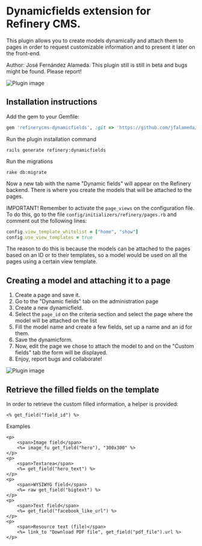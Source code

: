 # Dynamicfields extension for Refinery CMS.

This plugin allows you to create models dynamically and attach them to pages in order to request customizable information and to present it later on the front-end.

Author: José Fernández Alameda.
This plugin still is still in beta and bugs might be found. Please report!

![Plugin image](http://josealameda.se/dynamicfields/tab.png "Plugin image")

## Installation instructions

Add the gem to your Gemfile:

```ruby
gem 'refinerycms-dynamicfields', :git => 'https://github.com/jfalameda/refinerycms-dynamicfields.git'
```

Run the plugin installation command

```shell
rails generate refinery:dynamicfields
```

Run the migrations

```shell
rake db:migrate
```

Now a new tab with the name "Dynamic fields" will appear on the Refinery backend. There is where you create the models that will be attached to the pages.

IMPORTANT! Remember to activate the `page_views` on the configuration file. To do this, go to the file `config/initializers/refinery/pages.rb` and comment out the following lines:

```ruby
config.view_template_whitelist = ["home", "show"]
config.use_view_templates = true
```

The reason to do this is because the models can be attached to the pages based on an ID or to their templates, so a model would be used on all the pages using a certain view template.

## Creating a model and attaching it to a page

1. Create a page and save it.
2. Go to the "Dynamic fields" tab on the administration page
3. Create a new dynamicfield.
4. Select the `page_id` on the criteria section and select the page where the model will be attached on the list
5. Fill the model name and create a few fields, set up a name and an id for them.
6. Save the dynamicform.
7. Now, edit the page we chose to attach the model to and on the "Custom fields" tab the form will be displayed.
8. Enjoy, report bugs and collaborate!

![Plugin image](http://josealameda.se/dynamicfields/page_tab.png "Plugin image")

## Retrieve the filled fields on the template

In order to retrieve the custom filled information, a helper is provided:

```erb
<% get_field("field_id") %>
```

Examples

```erb
<p>
	<span>Image field</span>
	<%= image_fu get_field("hero"), "300x300" %>
</p>
<p>
	<span>Textarea</span>
	<%= get_field("hero_text") %>
</p>
<p>
	<span>WYSIWYG field</span>
	<%= raw get_field("bigtext") %>
</p>
<p>
	<span>Text field</span>
	<%= get_field("facebook_like_url") %>
</p>
<p>
	<span>Resource text (file)</span>
	<%= link_to "Download PDF file", get_field("pdf_file").url %>
</p>
```
